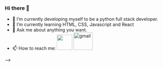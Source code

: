 ### Hi there 👋

- 🔭 I’m currently developing myself to be a python full stack developer.
- 🌱 I’m currently learning HTML, CSS, Javascript and React
- 💬 Ask me about anything you want.
- 📫 How to reach me: <a href="https://www.linkedin.com/in/selin-ertan/" target="blank"><img src="https://cdn.jsdelivr.net/gh/devicons/devicon/icons/linkedin/linkedin-original.svg" style="height: 3rem"/></a> <a href="mailto:se.linertan94@gmail.com"><img src="https://img.icons8.com/color/48/null/gmail--v1.png" alt="gmail" width="60" height="55" /></a> <br>




-->

